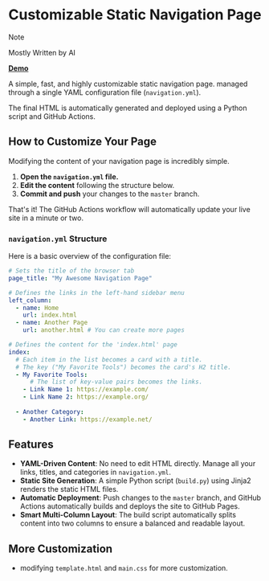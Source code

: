 # Customizable Static Navigation Page

>[!NOTE]
> Mostly Written by AI
>

**[Demo](https://navigation.slowist.top/)**

A simple, fast, and highly customizable static navigation page. managed through a single YAML configuration file (`navigation.yml`).

The final HTML is automatically generated and deployed using a Python script and GitHub Actions.


## How to Customize Your Page

Modifying the content of your navigation page is incredibly simple.

1.  **Open the `navigation.yml` file.**
2.  **Edit the content** following the structure below.
3.  **Commit and push** your changes to the `master` branch.

That's it! The GitHub Actions workflow will automatically update your live site in a minute or two.

### `navigation.yml` Structure

Here is a basic overview of the configuration file:

```yaml
# Sets the title of the browser tab
page_title: "My Awesome Navigation Page"

# Defines the links in the left-hand sidebar menu
left_column:
  - name: Home
    url: index.html
  - name: Another Page
    url: another.html # You can create more pages

# Defines the content for the 'index.html' page
index:
  # Each item in the list becomes a card with a title.
  # The key ("My Favorite Tools") becomes the card's H2 title.
  - My Favorite Tools:
      # The list of key-value pairs becomes the links.
    - Link Name 1: https://example.com/
    - Link Name 2: https://example.org/
  
  - Another Category:
    - Another Link: https://example.net/
```

## Features

-   **YAML-Driven Content**: No need to edit HTML directly. Manage all your links, titles, and categories in `navigation.yml`.
-   **Static Site Generation**: A simple Python script (`build.py`) using Jinja2 renders the static HTML files.
-   **Automatic Deployment**: Push changes to the `master` branch, and GitHub Actions automatically builds and deploys the site to GitHub Pages.
-   **Smart Multi-Column Layout**: The build script automatically splits content into two columns to ensure a balanced and readable layout.

## More Customization

- modifying `template.html` and `main.css` for more customization.